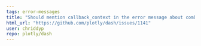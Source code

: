 ```yaml
---
tags: error-messages
title: "Should mention callback_context in the error message about combining multiple outputs into a single callback"
html_url: "https://github.com/plotly/dash/issues/1141"
user: chriddyp
repo: plotly/dash
---
```


